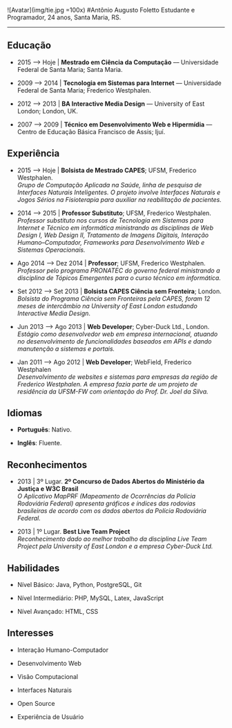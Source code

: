 ![Avatar](img/tie.jpg =100x)
#Antônio Augusto Foletto
Estudante e Programador, 24 anos, Santa Maria, RS.

---

## Educação

- 2015 ⟶ Hoje | **Mestrado em Ciência da Computação** –– Universidade Federal de Santa Maria; Santa Maria.

- 2009 ⟶ 2014 | **Tecnologia em Sistemas para Internet** –– Universidade Federal de Santa Maria; Frederico Westphalen.

- 2012 ⟶ 2013 | **BA Interactive Media Design** –– University of East London; London, UK.

- 2007 ⟶ 2009 | **Técnico em Desenvolvimento Web e Hipermídia** –– Centro de Educação Básica Francisco de Assis; Ijuí.


## Experiência

- 2015 ⟶ Hoje | **Bolsista de Mestrado CAPES**; UFSM, Frederico Westphalen.  
*Grupo de Computação Aplicada na Saúde, linha de pesquisa de Interfaces Naturais Inteligentes. O projeto involve Interfaces Naturais e Jogos Sérios na Fisioterapia para auxiliar na reabilitação de pacientes.*

- 2014 ⟶ 2015 | **Professor Substituto**; UFSM, Frederico Westphalen.  
*Professor substituto nos cursos de Tecnologia em Sistemas para Internet e Técnico em informática ministrando as disciplinas de Web Design I, Web Design II, Tratamento de Imagens Digitais, Interação Humano–Computador, Frameworks para Desenvolvimento Web e Sistemas Operacionais.*

- Ago 2014 ⟶ Dez 2014 | **Professor**; UFSM, Frederico Westphalen.  
*Professor pelo programa PRONATEC do governo federal ministrando a disciplina de Tópicos Emergentes para o curso técnico em informática.*

- Set 2012 ⟶ Set 2013 | **Bolsista CAPES Ciência sem Fronteira**; London.  
*Bolsista do Programa Ciência sem Fronteiras pela CAPES, foram 12 meses de intercâmbio na University of East London estudando Interactive Media Design*.

- Jun 2013 ⟶ Ago 2013 | **Web Developer**; Cyber-Duck Ltd., London.  
*Estágio como desenvolvedor web em empresa internacional, atuando no desenvolvimento de funcionalidades baseados em APIs e dando manutenção a sistemas e portais.*

- Jan 2011 ⟶ Ago 2012 | **Web Developer**; WebField, Frederico Westphalen  
*Desenvolvimento de websites e sistemas para empresas da região de Frederico Westphalen. A empresa fazia parte de um projeto de residência da UFSM-FW com orientação do Prof. Dr. Joel da Silva.*


## Idiomas

- **Português**: Nativo.

- **Inglês**: Fluente.


## Reconhecimentos

- 2013 | 3º Lugar. **2º Concurso de Dados Abertos do Ministério da Justiça e W3C Brasil**  
*O Aplicativo MapPRF (Mapeamento de Ocorrências da Polícia Rodoviária Federal) apresenta gráficos e índices das rodovias brasileiras de acordo com os dados abertos da Polícia Rodoviária Federal.*

- 2013 | 1º Lugar. **Best Live Team Project**  
*Reconhecimento dado ao melhor trabalho da disciplina Live Team Project pela University of East London e a empresa Cyber-Duck Ltd.*


## Habilidades

- Nível Básico: Java, Python, PostgreSQL, Git

- Nível Intermediário: PHP, MySQL, Latex, JavaScript

- Nível Avançado: HTML, CSS


## Interesses

- Interação Humano-Computador

- Desenvolvimento Web

- Visão Computacional

- Interfaces Naturais

- Open Source

- Experiência de Usuário
